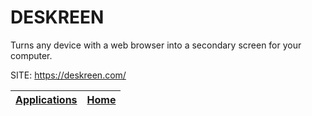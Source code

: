 # DESKREEN

 Turns any device with a web browser into a secondary screen for 
 your computer.

 SITE: https://deskreen.com/

 | [Applications](https://portable-linux-apps.github.io/apps.html) | [Home](https://portable-linux-apps.github.io)
 | --- | --- |
